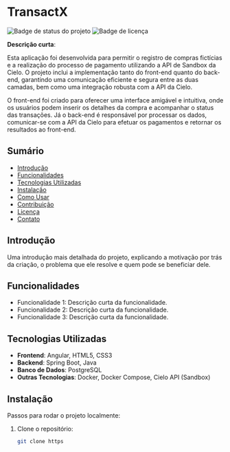 # **TransactX**

![Badge de status do projeto](https://img.shields.io/badge/status-em%20desenvolvimento-yellow) ![Badge de licença](https://img.shields.io/badge/license-MIT-blue)

**Descrição curta**: 

Esta aplicação foi desenvolvida para permitir o registro de compras fictícias e a realização do processo de pagamento utilizando a API de Sandbox da Cielo. O projeto inclui a implementação tanto do front-end quanto do back-end, garantindo uma comunicação eficiente e segura entre as duas camadas, bem como uma integração robusta com a API da Cielo.

O front-end foi criado para oferecer uma interface amigável e intuitiva, onde os usuários podem inserir os detalhes da compra e acompanhar o status das transações. Já o back-end é responsável por processar os dados, comunicar-se com a API da Cielo para efetuar os pagamentos e retornar os resultados ao front-end.

## **Sumário**

- [Introdução](#introdução)
- [Funcionalidades](#funcionalidades)
- [Tecnologias Utilizadas](#tecnologias-utilizadas)
- [Instalação](#instalação)
- [Como Usar](#como-usar)
- [Contribuição](#contribuição)
- [Licença](#licença)
- [Contato](#contato)

## **Introdução**

Uma introdução mais detalhada do projeto, explicando a motivação por trás da criação, o problema que ele resolve e quem pode se beneficiar dele.

## **Funcionalidades**

- Funcionalidade 1: Descrição curta da funcionalidade.
- Funcionalidade 2: Descrição curta da funcionalidade.
- Funcionalidade 3: Descrição curta da funcionalidade.

## **Tecnologias Utilizadas**

- **Frontend**: Angular, HTML5, CSS3
- **Backend**: Spring Boot, Java
- **Banco de Dados**: PostgreSQL
- **Outras Tecnologias**: Docker, Docker Compose, Cielo API (Sandbox)

## **Instalação**

Passos para rodar o projeto localmente:

1. Clone o repositório:
    ```bash
    git clone https
